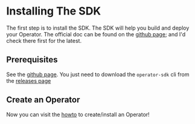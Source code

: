 # Installing The SDK

The first step is to install the SDK. The SDK will help you build and deploy your Operator. The official doc can be found on the [github page](https://github.com/operator-framework/operator-sdk#workflow); and I'd check there first for the latest.

## Prerequisites

See the [github page](https://github.com/operator-framework/operator-sdk). You just need to download the `operator-sdk` cli from the [releases page](https://github.com/operator-framework/operator-sdk/releases)

## Create an Operator

Now you can visit the [howto](../README.md) to create/install an Operator!
